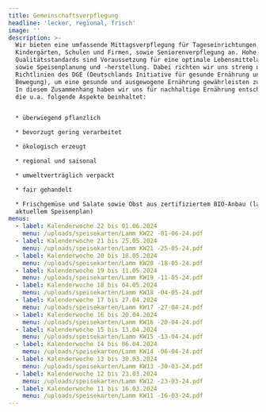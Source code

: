 ```yaml
---
title: Gemeinschaftsverpflegung
headline: 'lecker, regional, frisch'
image: ''
description: >-
  Wir bieten eine umfassende Mittagsverpflegung für Tageseinrichtungen,
  Kindergärten, Schulen und Firmen, sowie Seniorenverpflegung an. Hohe
  Qualitätsstandards sind Voraussetzung für eine optimale Lebensmittelauswahl
  sowie Speisenplanung und -herstellung. Dabei richten wir uns streng nach den
  Richtlinien des DGE (Deutschlands Initiative für gesunde Ernährung und mehr
  Bewegung), um eine gesunde und ausgewogene Ernährung gewährleisten zu können.
  In diesem Zusammenhang haben wir uns für nachhaltige Ernährung entschieden,
  die u.a. folgende Aspekte beinhaltet:


  * überwiegend pflanzlich

  * bevorzugt gering verarbeitet

  * ökologisch erzeugt

  * regional und saisonal

  * umweltverträglich verpackt

  * fair gehandelt

  * Frischgemüse und Salate sowie Obst aus zertifiziertem BIO-Anbau (laut
  aktuellem Speisenplan)
menus:
  - label: Kalenderwoche 22 bis 01.06.2024
    menu: /uploads/speisekarten/Lamm KW22 -01-06-24.pdf
  - label: Kalenderwoche 21 bis 25.05.2024
    menu: /uploads/speisekarten/Lamm KW21 -25-05-24.pdf
  - label: Kalenderwoche 20 bis 18.05.2024
    menu: /uploads/speisekarten/Lamm KW20 -18-05-24.pdf
  - label: Kalenderwoche 19 bis 11.05.2024
    menu: /uploads/speisekarten/Lamm KW19 -11-05-24.pdf
  - label: Kalenderwoche 18 bis 04.05.2024
    menu: /uploads/speisekarten/Lamm KW18 -04-05-24.pdf
  - label: Kalenderwoche 17 bis 27.04.2024
    menu: /uploads/speisekarten/Lamm KW17 -27-04-24.pdf
  - label: Kalenderwoche 16 bis 20.04.2024
    menu: /uploads/speisekarten/Lamm KW16 -20-04-24.pdf
  - label: Kalenderwoche 15 bis 13.04.2024
    menu: /uploads/speisekarten/Lamm KW15 -13-04-24.pdf
  - label: Kalenderwoche 14 bis 06.04.2024
    menu: /uploads/speisekarten/Lamm KW14 -06-04-24.pdf
  - label: Kalenderwoche 13 bis 30.03.2024
    menu: /uploads/speisekarten/Lamm KW13 -30-03-24.pdf
  - label: Kalenderwoche 12 bis 23.03.2024
    menu: /uploads/speisekarten/Lamm KW12 -23-03-24.pdf
  - label: Kalenderwoche 11 bis 16.03.2024
    menu: /uploads/speisekarten/Lamm KW11 -16-03-24.pdf
---
```


